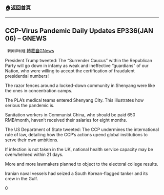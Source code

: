 ###  [:house:返回首頁](https://github.com/ourhimalayas/txt)
---

## CCP-Virus Pandemic Daily Updates EP336(JAN 06) &#8211; GNEWS
` 新闻译制组` [轉載自GNews](https://gnews.org/zh-hans/724897/)

President Trump tweeted: The “Surrender Caucus” within the Republican Party will go down in infamy as weak and ineffective “guardians” of our Nation, who were willing to accept the certification of fraudulent presidential numbers!

The razor fences around a locked-down community in Shenyang were like the ones in concentration camps.

The PLA’s medical teams entered Shenyang City. This illustrates how serious the pandemic is.

Sanitation workers in Communist China, who should be paid 650 RMB/month, haven’t received their salaries for eight months.

The US Department of State tweeted: The CCP undermines the international rule of law, detailing how the CCP’s actions upend global institutions to serve their own ambitions.

If infection is not taken in the UK, national health service capacity may be overwhelmed within 21 days.

More and more lawmakers planned to object to the electoral college results.

Iranian naval vessels had seized a South Korean-flagged tanker and its crew in the Gulf.



0
